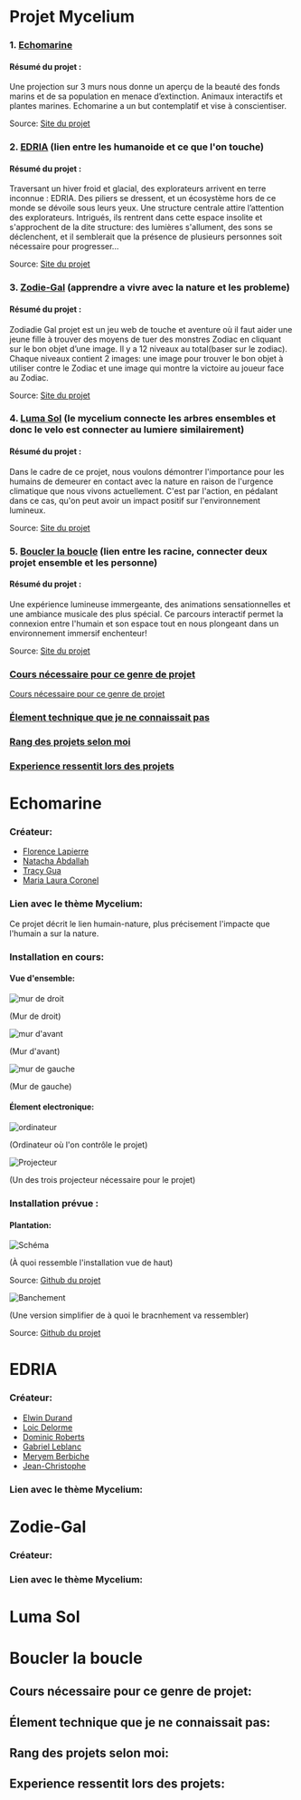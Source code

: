 # Projet Mycelium

### 1. [Echomarine](#Echomarine)

#### Résumé du projet : 

Une projection sur 3 murs nous donne un aperçu de la beauté des fonds marins et de sa population en menace d’extinction. Animaux interactifs et plantes marines. Echomarine a un but contemplatif et vise à conscientiser.

Source: [Site du projet](https://tim-montmorency.com/2023/projets/Echomarine/docs/web/index.html)

### 2. [EDRIA](#EDRIA) (lien entre les humanoide et ce que l'on touche)

#### Résumé du projet :

Traversant un hiver froid et glacial, des explorateurs arrivent en terre inconnue : EDRIA. Des piliers se dressent, et un écosystème hors de ce monde se dévoile sous leurs yeux. Une structure centrale attire l’attention des explorateurs. Intrigués, ils rentrent dans cette espace insolite et s'approchent de la dite structure: des lumières s'allument, des sons se déclenchent, et il semblerait que la présence de plusieurs personnes soit nécessaire pour progresser...

Source: [Site du projet](https://tim-montmorency.com/2023/projets/EDRIA/docs/web/index.html)
 
### 3. [Zodie-Gal](#Zodie-Gal) (apprendre a vivre avec la nature et les probleme)

#### Résumé du projet :

Zodiadie Gal projet est un jeu web de touche et aventure où il faut aider une jeune fille à trouver des moyens de tuer des monstres Zodiac en cliquant sur le bon objet d’une image. Il y a 12 niveaux au total(baser sur le zodiac). Chaque niveaux contient 2 images: une image pour trouver le bon objet à utiliser contre le Zodiac et une image qui montre la victoire au joueur face au Zodiac.

Source: [Site du projet](https://tim-montmorency.com/2023/projets/Zodie-Gal/docs/web/index.html)
 
### 4. [Luma Sol](#Luma-Sol) (le mycelium connecte les arbres ensembles et donc le velo est connecter au lumiere similairement)

#### Résumé du projet :

Dans le cadre de ce projet, nous voulons démontrer l'importance pour les humains de demeurer en contact avec la nature en raison de l'urgence climatique que nous vivons actuellement. C'est par l'action, en pédalant dans ce cas, qu'on peut avoir un impact positif sur l'environnement lumineux.

Source: [Site du projet](https://tim-montmorency.com/2023/projets/LumaSol/docs/web/index.html)
 
### 5. [Boucler la boucle](#Boucler-la-boucle) (lien entre les racine, connecter deux projet ensemble et les personne)

#### Résumé du projet :

Une expérience lumineuse immergeante, des animations sensationnelles et une ambiance musicale des plus spécial. Ce parcours interactif permet la connexion entre l'humain et son espace tout en nous plongeant dans un environnement immersif enchenteur!

Source: [Site du projet](https://tim-montmorency.com/2023/projets/Boucler-la-boucle/docs/web/index.html)

### [Cours nécessaire pour ce genre de projet](#Cours-nécessaire-pour-ce-genre-de-projet:)

[Cours nécessaire pour ce genre de projet](#Cours-nécessaire-pour-ce-genre-de-projet:)

### [Élement technique que je ne connaissait pas](#Élement-technique-que-je-ne-connaissait-pas:)

### [Rang des projets selon moi](#Rang-des-projets-selon-moi:)

### [Experience ressentit lors des projets](#Experience-ressentit-lors-des-projets:)

# Echomarine

### Créateur:

* [Florence Lapierre](https://tim-montmorency.com/2023/projets/Echomarine/docs/web/journal_1.html)
* [Natacha Abdallah](https://tim-montmorency.com/2023/projets/Echomarine/docs/web/journal_2.html)
* [Tracy Gua](https://tim-montmorency.com/2023/projets/Echomarine/docs/web/journal_3.html)
* [Maria Laura Coronel](https://tim-montmorency.com/2023/projets/Echomarine/docs/web/journal_4.html)

### Lien avec le thème Mycelium:

Ce projet décrit le lien humain-nature, plus précisement l'impacte que l'humain a sur la nature.

### Installation en cours:

#### Vue d'ensemble:

![mur de droit](/Mycelium/MEDIAS/Echomarine/echomarine_mur_droit.jpeg)

(Mur de droit)

![mur d'avant](/Mycelium/MEDIAS/Echomarine/echomarine_mur_avant.jpeg)

(Mur d'avant)

![mur de gauche](/Mycelium/MEDIAS/Echomarine/echomarine_mur_gauche.jpeg)

(Mur de gauche)

#### Élement electronique:

![ordinateur](/Mycelium/MEDIAS/Echomarine/echomarine_ordi.jpeg)

(Ordinateur où l'on contrôle le projet)

![Projecteur](/Mycelium/MEDIAS/Echomarine/echomarine_projecteur.jpeg)

(Un des trois projecteur nécessaire pour le projet)

### Installation prévue :

#### Plantation:

![Schéma](/Mycelium/MEDIAS/Echomarine/echomarine_schema_plantation.png)

(À quoi ressemble l'installation vue de haut)

Source: [Github du projet](https://github.com/Echomarine/Echomarine/tree/main/docs/preproduction#Sch%C3%A9mas-ou-plans-techniques)

![Banchement](/Mycelium/MEDIAS/Echomarine/echomarine_schema_banchement.png)

(Une version simplifier de à quoi le bracnhement va ressembler)

Source: [Github du projet](https://github.com/Echomarine/Echomarine/tree/main/docs/preproduction#Sch%C3%A9mas-ou-plans-techniques)

# EDRIA

### Créateur:

* [Elwin Durand](https://tim-montmorency.com/2023/projets/EDRIA/docs/web/journal_1.html)
* [Loic Delorme](https://tim-montmorency.com/2023/projets/EDRIA/docs/web/journal_2.html)
* [Dominic Roberts](https://tim-montmorency.com/2023/projets/EDRIA/docs/web/journal_3.html)
* [Gabriel Leblanc](https://tim-montmorency.com/2023/projets/EDRIA/docs/web/journal_4.html)
* [Meryem Berbiche](https://tim-montmorency.com/2023/projets/EDRIA/docs/web/journal_5.html)
* [Jean-Christophe](https://tim-montmorency.com/2023/projets/EDRIA/docs/web/journal_6.html)

### Lien avec le thème Mycelium:

# Zodie-Gal

### Créateur:

### Lien avec le thème Mycelium:

# Luma Sol

# Boucler la boucle

## Cours nécessaire pour ce genre de projet:

## Élement technique que je ne connaissait pas:

## Rang des projets selon moi:

## Experience ressentit lors des projets:

